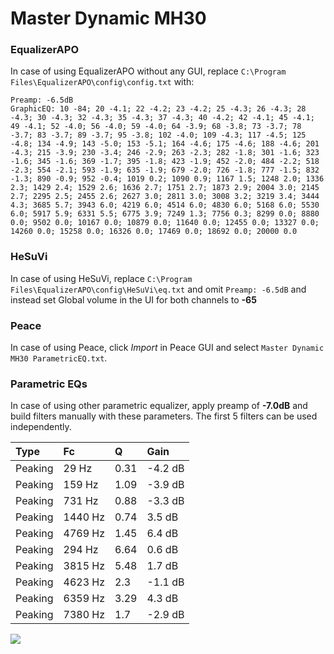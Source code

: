 # Master Dynamic MH30

### EqualizerAPO
In case of using EqualizerAPO without any GUI, replace `C:\Program Files\EqualizerAPO\config\config.txt`
with:
```
Preamp: -6.5dB
GraphicEQ: 10 -84; 20 -4.1; 22 -4.2; 23 -4.2; 25 -4.3; 26 -4.3; 28 -4.3; 30 -4.3; 32 -4.3; 35 -4.3; 37 -4.3; 40 -4.2; 42 -4.1; 45 -4.1; 49 -4.1; 52 -4.0; 56 -4.0; 59 -4.0; 64 -3.9; 68 -3.8; 73 -3.7; 78 -3.7; 83 -3.7; 89 -3.7; 95 -3.8; 102 -4.0; 109 -4.3; 117 -4.5; 125 -4.8; 134 -4.9; 143 -5.0; 153 -5.1; 164 -4.6; 175 -4.6; 188 -4.6; 201 -4.3; 215 -3.9; 230 -3.4; 246 -2.9; 263 -2.3; 282 -1.8; 301 -1.6; 323 -1.6; 345 -1.6; 369 -1.7; 395 -1.8; 423 -1.9; 452 -2.0; 484 -2.2; 518 -2.3; 554 -2.1; 593 -1.9; 635 -1.9; 679 -2.0; 726 -1.8; 777 -1.5; 832 -1.3; 890 -0.9; 952 -0.4; 1019 0.2; 1090 0.9; 1167 1.5; 1248 2.0; 1336 2.3; 1429 2.4; 1529 2.6; 1636 2.7; 1751 2.7; 1873 2.9; 2004 3.0; 2145 2.7; 2295 2.5; 2455 2.6; 2627 3.0; 2811 3.0; 3008 3.2; 3219 3.4; 3444 4.3; 3685 5.7; 3943 6.0; 4219 6.0; 4514 6.0; 4830 6.0; 5168 6.0; 5530 6.0; 5917 5.9; 6331 5.5; 6775 3.9; 7249 1.3; 7756 0.3; 8299 0.0; 8880 0.0; 9502 0.0; 10167 0.0; 10879 0.0; 11640 0.0; 12455 0.0; 13327 0.0; 14260 0.0; 15258 0.0; 16326 0.0; 17469 0.0; 18692 0.0; 20000 0.0
```

### HeSuVi
In case of using HeSuVi, replace `C:\Program Files\EqualizerAPO\config\HeSuVi\eq.txt` and omit `Preamp:
-6.5dB` and instead set Global volume in the UI for both channels to **-65**

### Peace
In case of using Peace, click *Import* in Peace GUI and select `Master Dynamic MH30 ParametricEQ.txt`.

### Parametric EQs
In case of using other parametric equalizer, apply preamp of **-7.0dB** and build filters manually with
these parameters. The first 5 filters can be used independently.

| Type    | Fc      |    Q | Gain    |
|:--------|:--------|:-----|:--------|
| Peaking | 29 Hz   | 0.31 | -4.2 dB |
| Peaking | 159 Hz  | 1.09 | -3.9 dB |
| Peaking | 731 Hz  | 0.88 | -3.3 dB |
| Peaking | 1440 Hz | 0.74 | 3.5 dB  |
| Peaking | 4769 Hz | 1.45 | 6.4 dB  |
| Peaking | 294 Hz  | 6.64 | 0.6 dB  |
| Peaking | 3815 Hz | 5.48 | 1.7 dB  |
| Peaking | 4623 Hz | 2.3  | -1.1 dB |
| Peaking | 6359 Hz | 3.29 | 4.3 dB  |
| Peaking | 7380 Hz | 1.7  | -2.9 dB |

![](https://raw.githubusercontent.com/jaakkopasanen/AutoEq/master/results/innerfidelity/sbaf-serious/Master%20Dynamic%20MH30/Master%20Dynamic%20MH30.png)